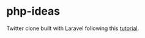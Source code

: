 # php-ideas

Twitter clone built with Laravel following this [tutorial](https://www.youtube.com/watch?v=iniIUcAKuLA).
